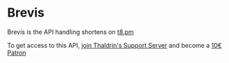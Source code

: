 # Brevis

Brevis is the API handling shortens on [t8.pm]

To get access to this API, [join Thaldrin's Support Server](https://t8.pm/support) and become a [10€ Patron](https://t8.pm/patreon)

[t8.pm]: https://t8.pm

